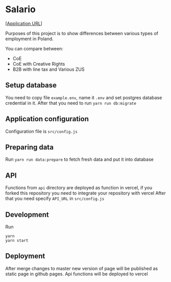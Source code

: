 # Salario


[[Application URL](https://krzys1u.github.io/salario/)]


Purposes of this project is to show differences between various types of employment in Poland.

You can compare between:

- CoE
- CoE with Creative Rights
- B2B with line tax and Various ZUS
 
## Setup database
You need to copy file `example.env`, name it `.env` and set postgres database credential in it.
After that you need to run `yarn run db:migrate` 
  
## Application configuration
Configuration file is `src/config.js`

## Preparing data
Run `yarn run data:prepare` to fetch fresh data and put it into database

## API
Functions from `api` directory are deployed as function in vercel, if you forked this repository you need to integrate your repository with vercel
After that you need specify `API_URL` in `src/config.js` 

## Development
Run 
```
yarn
yarn start
```

## Deployment
After merge changes to master new version of page will be published as static page in github pages.
Api functions will be deployed to vercel
